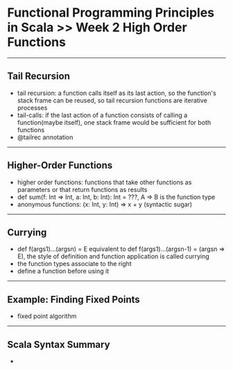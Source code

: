 # Functional Programming Principles in Scala >> Week 2 High Order Functions
***
## Tail Recursion
* tail recursion: a function calls itself as its last action, so the function's stack frame can be reused, so tail recursion functions are iterative processes
* tail-calls: if the last action of a function consists of calling a function(maybe itself), one stack frame would be sufficient for both functions
* @tailrec annotation

***
## Higher-Order Functions
* higher order functions: functions that take other functions as parameters or that return functions as results
* def sum(f: Int => Int, a: Int, b: Int): Int = ???, A => B is the function type
* anonymous functions: (x: Int, y: Int) => x + y (syntactic sugar)

***
## Currying
* def f(args1)...(argsn) = E equivalent to def f(args1)...(argsn-1) = (argsn => E), the style of definition and function application is called currying
* the function types associate to the right
* define a function before using it

***
## Example: Finding Fixed Points
* fixed point algorithm

***
## Scala Syntax Summary
* 